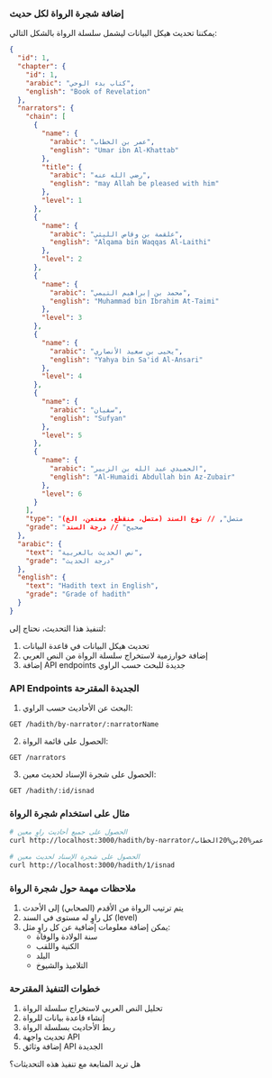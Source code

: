 ### إضافة شجرة الرواة لكل حديث

يمكننا تحديث هيكل البيانات ليشمل سلسلة الرواة بالشكل التالي:

```json
{
  "id": 1,
  "chapter": {
    "id": 1,
    "arabic": "كتاب بدء الوحي",
    "english": "Book of Revelation"
  },
  "narrators": {
    "chain": [
      {
        "name": {
          "arabic": "عمر بن الخطاب",
          "english": "Umar ibn Al-Khattab"
        },
        "title": {
          "arabic": "رضي الله عنه",
          "english": "may Allah be pleased with him"
        },
        "level": 1
      },
      {
        "name": {
          "arabic": "علقمة بن وقاص الليثي",
          "english": "Alqama bin Waqqas Al-Laithi"
        },
        "level": 2
      },
      {
        "name": {
          "arabic": "محمد بن إبراهيم التيمي",
          "english": "Muhammad bin Ibrahim At-Taimi"
        },
        "level": 3
      },
      {
        "name": {
          "arabic": "يحيى بن سعيد الأنصاري",
          "english": "Yahya bin Sa'id Al-Ansari"
        },
        "level": 4
      },
      {
        "name": {
          "arabic": "سفيان",
          "english": "Sufyan"
        },
        "level": 5
      },
      {
        "name": {
          "arabic": "الحميدي عبد الله بن الزبير",
          "english": "Al-Humaidi Abdullah bin Az-Zubair"
        },
        "level": 6
      }
    ],
    "type": "متصل", // نوع السند (متصل، منقطع، معنعن، الخ)
    "grade": "صحيح" // درجة السند
  },
  "arabic": {
    "text": "نص الحديث بالعربية",
    "grade": "درجة الحديث"
  },
  "english": {
    "text": "Hadith text in English",
    "grade": "Grade of hadith"
  }
}
```

لتنفيذ هذا التحديث، نحتاج إلى:

1. تحديث هيكل البيانات في قاعدة البيانات
2. إضافة خوارزمية لاستخراج سلسلة الرواة من النص العربي
3. إضافة API endpoints جديدة للبحث حسب الراوي

### API Endpoints الجديدة المقترحة

1. البحث عن الأحاديث حسب الراوي:
```
GET /hadith/by-narrator/:narratorName
```

2. الحصول على قائمة الرواة:
```
GET /narrators
```

3. الحصول على شجرة الإسناد لحديث معين:
```
GET /hadith/:id/isnad
```

### مثال على استخدام شجرة الرواة

```bash
# الحصول على جميع أحاديث راوٍ معين
curl http://localhost:3000/hadith/by-narrator/عمر%20بن%20الخطاب

# الحصول على شجرة الإسناد لحديث معين
curl http://localhost:3000/hadith/1/isnad
```

### ملاحظات مهمة حول شجرة الرواة

1. يتم ترتيب الرواة من الأقدم (الصحابي) إلى الأحدث
2. كل راوٍ له مستوى في السند (level)
3. يمكن إضافة معلومات إضافية عن كل راوٍ مثل:
   - سنة الولادة والوفاة
   - الكنية واللقب
   - البلد
   - التلاميذ والشيوخ

### خطوات التنفيذ المقترحة

1. تحليل النص العربي لاستخراج سلسلة الرواة
2. إنشاء قاعدة بيانات للرواة
3. ربط الأحاديث بسلسلة الرواة
4. تحديث واجهة API
5. إضافة وثائق API الجديدة

هل تريد المتابعة مع تنفيذ هذه التحديثات؟